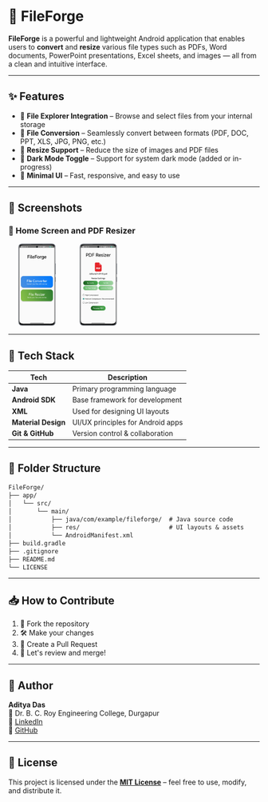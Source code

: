 
# 📁 FileForge

**FileForge** is a powerful and lightweight Android application that enables users to **convert** and **resize** various file types such as PDFs, Word documents, PowerPoint presentations, Excel sheets, and images — all from a clean and intuitive interface.

---

## ✨ Features

- 📂 **File Explorer Integration** – Browse and select files from your internal storage
- 🔄 **File Conversion** – Seamlessly convert between formats (PDF, DOC, PPT, XLS, JPG, PNG, etc.)
- 📏 **Resize Support** – Reduce the size of images and PDF files
- 🌙 **Dark Mode Toggle** – Support for system dark mode (added or in-progress)
- 🧭 **Minimal UI** – Fast, responsive, and easy to use

---

## 📸 Screenshots

### 🔹 Home Screen and PDF Resizer

<p float="left">
  &nbsp;&nbsp;&nbsp;&nbsp;
  <img src="screenshots/homescreen.png" width="15%" />
  &nbsp;&nbsp;&nbsp;&nbsp;&nbsp;&nbsp;&nbsp;&nbsp;&nbsp;&nbsp;
  <img src="screenshots/pdf_res.png" width="15%" />
</p>

---

## 🚀 Tech Stack

| Tech           | Description                      |
|----------------|----------------------------------|
| **Java**       | Primary programming language     |
| **Android SDK**| Base framework for development   |
| **XML**        | Used for designing UI layouts    |
| **Material Design** | UI/UX principles for Android apps |
| **Git & GitHub** | Version control & collaboration |

---

## 🧩 Folder Structure

```
FileForge/
├── app/
│   └── src/
│       └── main/
│           ├── java/com/example/fileforge/  # Java source code
│           ├── res/                         # UI layouts & assets
│           └── AndroidManifest.xml
├── build.gradle
├── .gitignore
├── README.md
└── LICENSE
```

---

## 📥 How to Contribute

1. 🍴 Fork the repository
2. 🛠️ Make your changes
3. 🔁 Create a Pull Request
4. 💬 Let's review and merge!

---

## 👤 Author

**Aditya Das**  
📍 Dr. B. C. Roy Engineering College, Durgapur  
🔗 [LinkedIn](https://www.linkedin.com/in/adadityadas)  
🐙 [GitHub](https://github.com/CodeSmithAditya)

---

## 📄 License

This project is licensed under the **[MIT License](LICENSE)** – feel free to use, modify, and distribute it.
